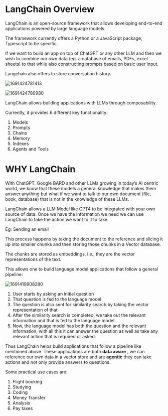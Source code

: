 # LangChain Overview

LangChain is an open-source framework that allows developing end-to-end applications powered by large language models.

The framework currently offers a Python or a JavaScript package, Typescript to be specific.

If we want to build an app on top of ChatGPT or any other LLM and then we wish to combine our own data (eg. a database of emails, PDFs, excel sheets) to that while also constructing prompts based on basic user input.

Langchain also offers to store conversation history.

![1691424781413](https://github.com/vaniseth/LangChain-Explained/assets/74897823/a7312716-b530-47bd-8f97-c2397e508767)


![1691424789980](https://github.com/vaniseth/LangChain-Explained/assets/74897823/a9c7d308-5bdd-48f6-871b-2f6ab3970ce8)


LangChain allows building applications with LLMs through composability.

Currently, it provides 6 different key functionality:

1. Models
2. Prompts
3. Chains
4. Memory
5. Indexes
6. Agents and Tools

# WHY LangChain


With ChatGPT, Google BARD and other LLMs growing in today’s AI centric world, we know that these models a general knowledge that makes them answer anything but what if we want to talk to our own document (file, book, database) that is not in the knowledge of these LLMs.

LangChain allows a LLM Model like GPT4 to be integrated with your own source of data. Once we have the information we need we can use LangChain to take the action we want to it to take.

Eg: Sending an email

This process happens by taking the document to the reference and slicing it up into smaller chunks and then storing those chunks in a Vector database.

The chunks are stored as embeddings, i.e., they are the vector representations of the text.

This allows one to build language model applications that follow a general pipeline:

![1691419908280](https://github.com/vaniseth/LangChain-Explained/assets/74897823/a7e940fd-7208-451e-a5a4-d25a44435f24)


1. User starts by asking an initial question
2. That question is fed to the language model
3. The question is also sent for similarity search by taking the vector representation of that
4. After the similarity search is completed, we take out the relevant information and that is fed to the language model.
5. Now, the language model has both the question and the relevant information, with all this it can answer the question as well as take any relevant action that is required or asked.


Thus LangChain helps build applications that follow a pipeline like mentioned above. These applications are both  **data aware** , we can reference our own data in a vector store and are **agentic** they can take actions and not only provide answers to questions.


Some practical use cases are:

1. Flight booking
2. Studying
3. Coding
4. Money Transfer
5. Analysis
6. Pay taxes
